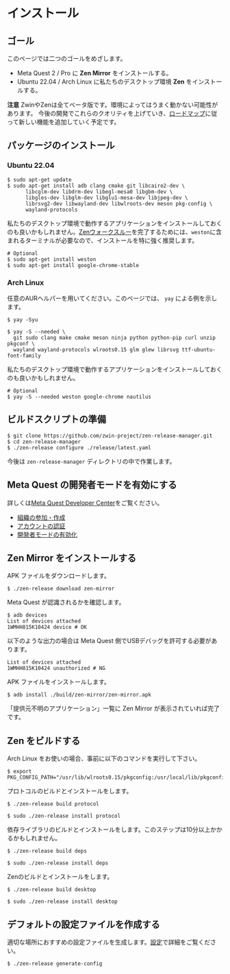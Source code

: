 # インストール

## ゴール

このページでは二つのゴールをめざします。

- Meta Quest 2 / Pro に **Zen Mirror** をインストールする。
- Ubuntu 22.04 / Arch Linux に私たちのデスクトップ環境 **Zen** をインストールする。

<!-- TODO: Link to the description of Zen and Zen Mirror -->

**注意**
ZwinやZenは全てベータ版です。環境によってはうまく動かない可能性があります。
今後の開発でこれらのクオリティを上げていき、[ロードマップ](/ja/roadmap)に従って新しい機能を追加していく予定です。

## パッケージのインストール

### Ubuntu 22.04

```shell
$ sudo apt-get update
$ sudo apt-get install adb clang cmake git libcairo2-dev \
      libcglm-dev libdrm-dev libegl-mesa0 libgbm-dev \
      libgles-dev libglm-dev libglu1-mesa-dev libjpeg-dev \
      librsvg2-dev libwayland-dev libwlroots-dev meson pkg-config \
      wayland-protocols
```

私たちのデスクトップ環境で動作するアプリケーションをインストールしておくのも良いかもしれません。[Zenウォークスルー](/ja/getting_started/zen_walkthrough)を完了するためには、`weston`に含まれるターミナルが必要なので、インストールを特に強く推奨します。

```shell
# Optional
$ sudo apt-get install weston
$ sudo apt-get install google-chrome-stable
```

### Arch Linux

任意のAURヘルパーを用いてください。このページでは、 `yay` による例を示します。

```shell
$ yay -Syu
```

```shell
$ yay -S --needed \
  git sudo clang make cmake meson ninja python python-pip curl unzip pkgconf \
  wayland wayland-protocols wlroots0.15 glm glew librsvg ttf-ubuntu-font-family
```

私たちのデスクトップ環境で動作するアプリケーションをインストールしておくのも良いかもしれません。

```shell
# Optional
$ yay -S --needed weston google-chrome nautilus
```

## ビルドスクリプトの準備

```shell
$ git clone https://github.com/zwin-project/zen-release-manager.git
$ cd zen-release-manager
$ ./zen-release configure ./release/latest.yaml
```

今後は `zen-release-manager` ディレクトリの中で作業します。

## Meta Quest の開発者モードを有効にする

詳しくは[Meta Quest Developer Center](https://developer.oculus.com/documentation/native/android/mobile-device-setup/ "デバイスの設定")をご覧ください。

- [組織の参加・作成](https://developer.oculus.com/documentation/native/android/mobile-device-setup/#joining-or-creating-an-organization)
- [アカウントの認証](https://developer.oculus.com/documentation/native/android/mobile-device-setup/#verify-your-account)
- [開発者モードの有効化](https://developer.oculus.com/documentation/native/android/mobile-device-setup/#enable-developer-mode)


## Zen Mirror をインストールする

APK ファイルをダウンロードします。

```shell
$ ./zen-release download zen-mirror
```

Meta Quest が認識されるかを確認します。

```shell
$ adb devices
List of devices attached
1WMHH815K10424 device # OK
```

以下のような出力の場合は Meta Quest 側でUSBデバッグを許可する必要があります。

```shell
List of devices attached
1WMHH815K10424 unauthorized # NG
```

APK ファイルをインストールします。

```shell
$ adb install ./build/zen-mirror/zen-mirror.apk
```

「提供元不明のアプリケーション」一覧に Zen Mirror が表示されていれば完了です。

## Zen をビルドする

Arch Linux をお使いの場合、事前に以下のコマンドを実行して下さい。

```shell
$ export PKG_CONFIG_PATH="/usr/lib/wlroots0.15/pkgconfig:/usr/local/lib/pkgconfig:/usr/local/lib64/pkgconfig:${PKG_CONFIG_PATH}"
```

プロトコルのビルドとインストールをします。

```shell
$ ./zen-release build protocol
```

```shell
$ sudo ./zen-release install protocol
```

依存ライブラリのビルドとインストールをします。このステップは10分以上かかるかもしれません。

```shell
$ ./zen-release build deps
```

```shell
$ sudo ./zen-release install deps
```

Zenのビルドとインストールをします。

```shell
$ ./zen-release build desktop
```

```shell
$ sudo ./zen-release install desktop
```

## デフォルトの設定ファイルを作成する

適切な場所におすすめの設定ファイルを生成します。[設定](/ja/getting_started/configuration)で詳細をご覧ください。

```shell
$ ./zen-release generate-config
```
